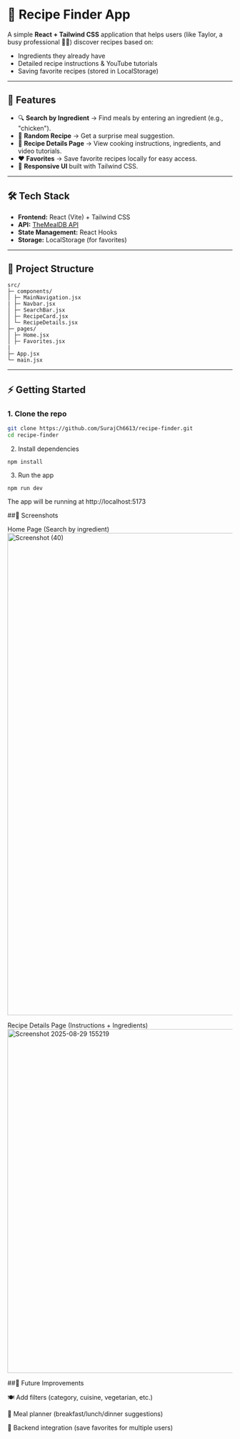 # 🍳 Recipe Finder App

A simple **React + Tailwind CSS** application that helps users (like Taylor, a busy professional 👨‍💻) discover recipes based on:
- Ingredients they already have
- Detailed recipe instructions & YouTube tutorials
- Saving favorite recipes (stored in LocalStorage)

---

## 🚀 Features
- 🔍 **Search by Ingredient** → Find meals by entering an ingredient (e.g., "chicken").
- 🎲 **Random Recipe** → Get a surprise meal suggestion.
- 📖 **Recipe Details Page** → View cooking instructions, ingredients, and video tutorials.
- ❤️ **Favorites** → Save favorite recipes locally for easy access.
- 📱 **Responsive UI** built with Tailwind CSS.

---

## 🛠️ Tech Stack
- **Frontend:** React (Vite) + Tailwind CSS
- **API:** [TheMealDB API](https://www.themealdb.com/api.php)
- **State Management:** React Hooks
- **Storage:** LocalStorage (for favorites)

---

## 📂 Project Structure
```
src/
├─ components/
│ ├─ MainNavigation.jsx
| ├─ Navbar.jsx
│ ├─ SearchBar.jsx
│ ├─ RecipeCard.jsx
│ └─ RecipeDetails.jsx
├─ pages/
│ ├─ Home.jsx
│ ├─ Favorites.jsx
|
├─ App.jsx
└─ main.jsx
```


---

## ⚡ Getting Started

### 1. Clone the repo
```bash
git clone https://github.com/SurajCh6613/recipe-finder.git
cd recipe-finder
```

2. Install dependencies
```
npm install
```
3. Run the app
```
npm run dev
```


The app will be running at http://localhost:5173

##📸 Screenshots

Home Page (Search by ingredient)
<img width="1920" height="1080" alt="Screenshot (40)" src="https://github.com/user-attachments/assets/154a3839-7de2-4b8c-818a-81de6fb12bd0" />

Recipe Details Page (Instructions + Ingredients)
<img width="550" height="770" alt="Screenshot 2025-08-29 155219" src="https://github.com/user-attachments/assets/a7cb4f63-eabd-4026-8deb-e248dd347030" />


##🔮 Future Improvements

🍽️ Add filters (category, cuisine, vegetarian, etc.)

📅 Meal planner (breakfast/lunch/dinner suggestions)

🔗 Backend integration (save favorites for multiple users)
